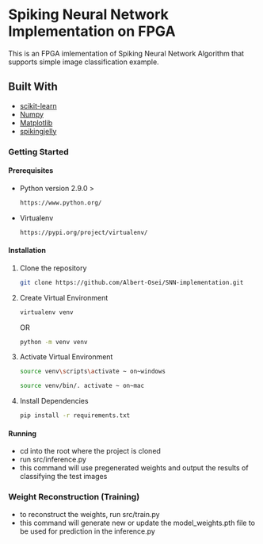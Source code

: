 # Spiking Neural Network Implementation on FPGA

This is an FPGA imlementation of Spiking Neural Network Algorithm that supports simple image classification example.

## Built With

- [scikit-learn](https://scikit-learn.org/stable/install.html)
- [Numpy](https://numpy.org/install/)
- [Matplotlib](https://matplotlib.org/stable/index.html)
- [spikingjelly](https://pypi.org/project/spikingjelly/)

### Getting Started

#### Prerequisites

- Python version 2.9.0 >

  ```sh
  https://www.python.org/
  ```

- Virtualenv

  ```sh
  https://pypi.org/project/virtualenv/
  ```

#### Installation

1. Clone the repository

   ```sh
   git clone https://github.com/Albert-Osei/SNN-implementation.git
   ```

2. Create Virtual Environment

   ```sh
   virtualenv venv
   ```

   OR


   ```sh
   python -m venv venv
   ```

3. Activate Virtual Environment

   ```sh
   source venv\scripts\activate ~ on~windows
   ```

   ```sh
   source venv/bin/. activate ~ on~mac
   ```

4. Install Dependencies

   ```sh
   pip install -r requirements.txt
   ```

#### Running

* cd into the root where the project is cloned
* run src/inference.py
* this command will use pregenerated weights and output the results of classifying the test images

### Weight Reconstruction (Training)

* to reconstruct the weights, run src/train.py
* this command will generate new or update the model_weights.pth file to be used for prediction in the inference.py